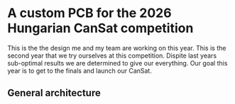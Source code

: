 # A custom PCB for the 2026 Hungarian CanSat competition
This is the the design me and my team are working on this year. This is the second year that we try ourselves at this competition. Dispite last years sub-optimal results we are determined to give our everything. Our goal this year is to get to the finals and launch our CanSat.

## General architecture
